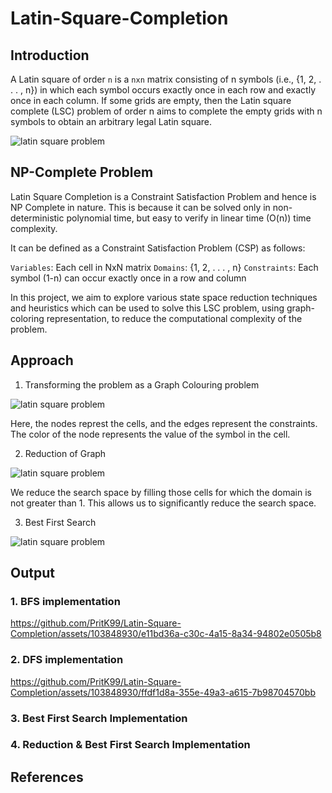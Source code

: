# Latin-Square-Completion

## Introduction

A Latin square of order ```n``` is a ```nxn``` matrix consisting of n symbols (i.e., {1, 2, . . . , n}) in which each symbol occurs exactly once in each row and exactly once in each column. If some grids are empty, then the Latin square complete (LSC) problem of order n aims to complete the empty grids with n symbols to obtain an arbitrary legal Latin square.

<img src = "latinsq.jpg" alt= "latin square problem">

## NP-Complete Problem

Latin Square Completion is a Constraint Satisfaction Problem and hence is NP Complete in nature. This is because it can be solved only in non-deterministic polynomial time, but easy to verify in linear time (O(n)) time complexity. 

It can be defined as a Constraint Satisfaction Problem (CSP) as follows: 

```Variables```: Each cell in NxN matrix
```Domains```: {1, 2, . . . , n}
```Constraints```: Each symbol (1-n) can occur exactly once in a row and column

In this project, we aim to explore various state space reduction techniques and heuristics which can be used to solve this LSC problem, using graph-coloring representation, to reduce the computational complexity of the problem. 

## Approach

1) Transforming the problem as a Graph Colouring problem

<img src = "graph-color.jpg" alt= "latin square problem">

Here, the nodes represt the cells, and the edges represent the constraints. The color of the node represents the value of the symbol in the cell.

2) Reduction of Graph

<img src = "reduction.jpg" alt= "latin square problem">

We reduce the search space by filling those cells for which the domain is not greater than 1. This allows us to significantly reduce the search space.

3) Best First Search

<img src = "best-first.jpg" alt= "latin square problem">

## Output

### 1. BFS implementation

https://github.com/PritK99/Latin-Square-Completion/assets/103848930/e11bd36a-c30c-4a15-8a34-94802e0505b8

### 2. DFS implementation

https://github.com/PritK99/Latin-Square-Completion/assets/103848930/ffdf1d8a-355e-49a3-a615-7b98704570bb

### 3. Best First Search Implementation

### 4. Reduction & Best First Search Implementation

## References